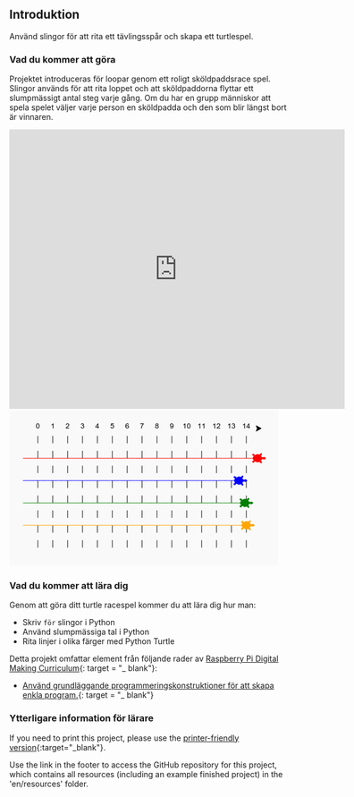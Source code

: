 ## Introduktion

Använd slingor för att rita ett tävlingsspår och skapa ett turtlespel.

### Vad du kommer att göra

Projektet introduceras för loopar genom ett roligt sköldpaddsrace spel. Slingor används för att rita loppet och att sköldpaddorna flyttar ett slumpmässigt antal steg varje gång. Om du har en grupp människor att spela spelet väljer varje person en sköldpadda och den som blir längst bort är vinnaren.

<div class="trinket">
  <iframe src="https://trinket.io/embed/python/9339862606?outputOnly=true&start=result" width="600" height="500" frameborder="0" marginwidth="0" marginheight="0" allowfullscreen>
  </iframe>
  <img src="images/race-finished.png">
</div>

### Vad du kommer att lära dig

Genom att göra ditt turtle racespel kommer du att lära dig hur man:

+ Skriv `för` slingor i Python
+ Använd slumpmässiga tal i Python
+ Rita linjer i olika färger med Python Turtle

Detta projekt omfattar element från följande rader av [Raspberry Pi Digital Making Curriculum](http://rpf.io/curriculum){: target = "_ blank"}:

+ [Använd grundläggande programmeringskonstruktioner för att skapa enkla program.](https://www.raspberrypi.org/curriculum/programming/creator/){: target = "_ blank"}

### Ytterligare information för lärare

If you need to print this project, please use the [printer-friendly version](https://projects.raspberrypi.org/en/projects/turtle-race/print){:target="_blank"}.

Use the link in the footer to access the GitHub repository for this project, which contains all resources (including an example finished project) in the 'en/resources' folder.